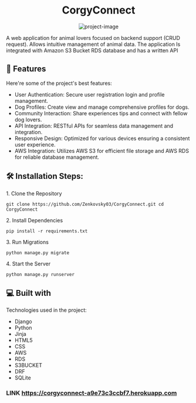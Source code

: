 <h1 align="center" id="title">CorgyConnect</h1>

<p align="center"><img src="https://socialify.git.ci/Zenkovsky03/CorgyConnect/image?description=1&amp;font=Source%20Code%20Pro&amp;language=1&amp;name=1&amp;owner=1&amp;theme=Dark" alt="project-image"></p>

<p id="description">A web application for animal lovers focused on backend support (CRUD request). Allows intuitive management of animal data. The application Is integrated with Amazon S3 Bucket RDS database and has a written API</p>

  
  
<h2>🧐 Features</h2>

Here're some of the project's best features:

*   User Authentication: Secure user registration login and profile management.
*   Dog Profiles: Create view and manage comprehensive profiles for dogs.
*   Community Interaction: Share experiences tips and connect with fellow dog lovers.
*   API Integration: RESTful APIs for seamless data management and integration.
*   Responsive Design: Optimized for various devices ensuring a consistent user experience.
*   AWS Integration: Utilizes AWS S3 for efficient file storage and AWS RDS for reliable database management.

<h2>🛠️ Installation Steps:</h2>

<p>1. Clone the Repository</p>

```
git clone https://github.com/Zenkovsky03/CorgyConnect.git cd CorgyConnect
```

<p>2. Install Dependencies</p>

```
pip install -r requirements.txt
```

<p>3. Run Migrations</p>

```
python manage.py migrate
```

<p>4. Start the Server</p>

```
python manage.py runserver
```

  
  
<h2>💻 Built with</h2>

Technologies used in the project:

*   Django
*   Python
*   Jinja
*   HTML5
*   CSS
*   AWS
*   RDS
*   S3BUCKET
*   DRF
*   SQLite


### LINK  https://corgyconnect-a9e73c3ccbf7.herokuapp.com

